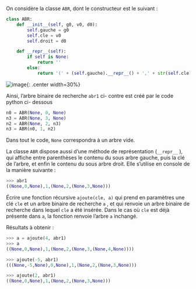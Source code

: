 On considère la classe `ABR`, dont le constructeur est le suivant :

```python
class ABR:
    def __init__(self, g0, v0, d0):
        self.gauche = g0
        self.cle = v0
        self.droit = d0

    def __repr__(self):
        if self is None:
            return ''
        else:
            return '(' + (self.gauche).__repr__() + ',' + str(self.cle) + ',' +(self.droit).__repr__() + ')'

```

![image](data2023/12_arbre.png){: .center width=30%}


Ainsi, l’arbre binaire de recherche `abr1` ci-
contre est créé par le code python ci-
dessous

```python
n0 = ABR(None, 0, None)
n3 = ABR(None, 3, None)
n2 = ABR(None, 2, n3)
n3 = ABR(n0, 1, n2)
```

Dans tout le code, `None` correspondra à un arbre vide.

La classe `ABR` dispose aussi d’une méthode de représentation (```__repr__``` ), qui affiche entre
parenthèses le contenu du sous arbre gauche, puis la clé de l’arbre, et enfin le
contenu du sous arbre droit. Elle s’utilise en console de la manière suivante :

```python
>>> abr1
((None,0,None),1,(None,2,(None,3,None)))
```

Écrire une fonction récursive `ajoute(cle, a)` qui prend en paramètres une clé `cle`
et un arbre binaire de recherche ```a```  , et qui renvoie un arbre binaire de recherche dans
lequel `cle` a été insérée.
Dans le cas où `cle` est déjà présente dans `a`, la fonction renvoie l’arbre `a` inchangé.

Résultats à obtenir :

```python
>>> a = ajoute(4, abr1)
>>> a
((None,0,None),1,(None,2,(None,3,(None,4,None))))

>>> ajoute(-5, abr1)
(((None,-5,None),0,None),1,(None,2,(None,3,None)))

>>> ajoute(2, abr1)
((None,0,None),1,(None,2,(None,3,None)))
```